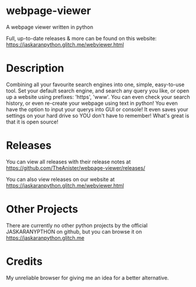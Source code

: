 # webpage-viewer
A webpage viewer written in python 

Full, up-to-date releases & more can be found on this website: https://jaskaranpython.glitch.me/webviewer.html


# Description
Combining all your favourite search engines into one, simple, easy-to-use tool. Set your default search engine, and search any query you like, or open up a website using prefixes: 'https', 'www'. You can even check your search history, or even re-create your webpage using text in python! You even have the option to input your querys into GUI or console! It even saves your settings on your hard drive so YOU don't have to remember! What's great is that it is open source!

# Releases
You can view all releases with their release notes at https://github.com/TheAnister/webpage-viewer/releases/ 

You can also view releases on our website at https://jaskaranpython.glitch.me/webviewer.html

# Other Projects
There are currently no other python projects by the official JASKARANYPTHON on github, but you can browse it on https://jaskaranpython.glitch.me

# Credits
My unreliable browser for giving me an idea for a better alternative.
